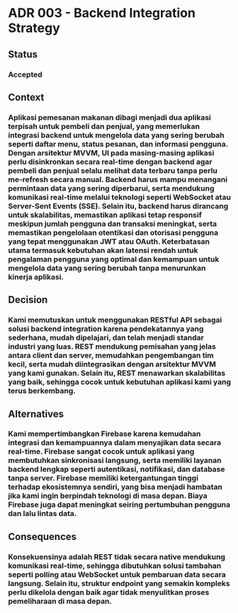 # ADR 003 - Backend Integration Strategy

## Status
### Accepted

## Context 
### Aplikasi pemesanan makanan dibagi menjadi dua aplikasi terpisah untuk pembeli dan penjual, yang memerlukan integrasi backend untuk mengelola data yang sering berubah seperti daftar menu, status pesanan, dan informasi pengguna. Dengan arsitektur MVVM, UI pada masing-masing aplikasi perlu disinkronkan secara real-time dengan backend agar pembeli dan penjual selalu melihat data terbaru tanpa perlu me-refresh secara manual. Backend harus mampu menangani permintaan data yang sering diperbarui, serta mendukung komunikasi real-time melalui teknologi seperti WebSocket atau Server-Sent Events (SSE). Selain itu, backend harus dirancang untuk skalabilitas, memastikan aplikasi tetap responsif meskipun jumlah pengguna dan transaksi meningkat, serta memastikan pengelolaan otentikasi dan otorisasi pengguna yang tepat menggunakan JWT atau OAuth. Keterbatasan utama termasuk kebutuhan akan latensi rendah untuk pengalaman pengguna yang optimal dan kemampuan untuk mengelola data yang sering berubah tanpa menurunkan kinerja aplikasi.

## Decision
### Kami memutuskan untuk menggunakan RESTful API sebagai solusi backend integration karena pendekatannya yang sederhana, mudah dipelajari, dan telah menjadi standar industri yang luas. REST mendukung pemisahan yang jelas antara client dan server, memudahkan pengembangan tim kecil, serta mudah diintegrasikan dengan arsitektur MVVM yang kami gunakan. Selain itu, REST menawarkan skalabilitas yang baik, sehingga cocok untuk kebutuhan aplikasi kami yang terus berkembang.

## Alternatives
### Kami mempertimbangkan Firebase karena kemudahan integrasi dan kemampuannya dalam menyajikan data secara real-time. Firebase sangat cocok untuk aplikasi yang membutuhkan sinkronisasi langsung, serta memiliki layanan backend lengkap seperti autentikasi, notifikasi, dan database tanpa server. Firebase memiliki ketergantungan tinggi terhadap ekosistemnya sendiri, yang bisa menjadi hambatan jika kami ingin berpindah teknologi di masa depan. Biaya Firebase juga dapat meningkat seiring pertumbuhan pengguna dan lalu lintas data. 

## Consequences
###  Konsekuensinya adalah REST tidak secara native mendukung komunikasi real-time, sehingga dibutuhkan solusi tambahan seperti polling atau WebSocket untuk pembaruan data secara langsung. Selain itu, struktur endpoint yang semakin kompleks perlu dikelola dengan baik agar tidak menyulitkan proses pemeliharaan di masa depan.